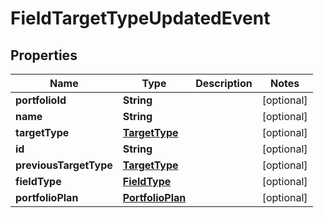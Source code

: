 
# FieldTargetTypeUpdatedEvent

## Properties
Name | Type | Description | Notes
------------ | ------------- | ------------- | -------------
**portfolioId** | **String** |  |  [optional]
**name** | **String** |  |  [optional]
**targetType** | [**TargetType**](TargetType.md) |  |  [optional]
**id** | **String** |  |  [optional]
**previousTargetType** | [**TargetType**](TargetType.md) |  |  [optional]
**fieldType** | [**FieldType**](FieldType.md) |  |  [optional]
**portfolioPlan** | [**PortfolioPlan**](PortfolioPlan.md) |  |  [optional]



